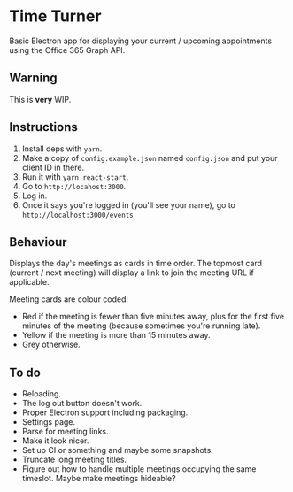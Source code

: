 # Time Turner

Basic Electron app for displaying your current / upcoming appointments using the Office 365 Graph API.

## Warning

This is **very** WIP.

## Instructions

1. Install deps with `yarn`.
1. Make a copy of `config.example.json` named `config.json` and put your client ID in there.
1. Run it with `yarn react-start`.
1. Go to `http://locahost:3000`.
1. Log in.
1. Once it says you're logged in (you'll see your name), go to `http://localhost:3000/events`

## Behaviour

Displays the day's meetings as cards in time order. The topmost card (current / next meeting) will display a link to join the meeting URL if applicable.

Meeting cards are colour coded:

* Red if the meeting is fewer than five minutes away, plus for the first five minutes of the meeting (because sometimes you're running late).
* Yellow if the meeting is more than 15 minutes away.
* Grey otherwise.

## To do

* Reloading.
* The log out button doesn't work.
* Proper Electron support including packaging.
* Settings page.
* Parse for meeting links.
* Make it look nicer.
* Set up CI or something and maybe some snapshots.
* Truncate long meeting titles.
* Figure out how to handle multiple meetings occupying the same timeslot. Maybe make meetings hideable?
